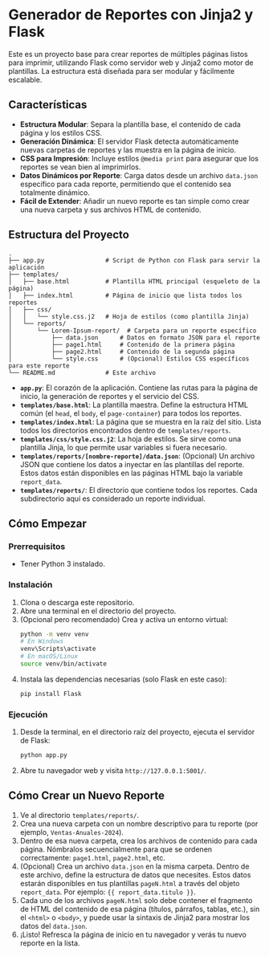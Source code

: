 # Generador de Reportes con Jinja2 y Flask

Este es un proyecto base para crear reportes de múltiples páginas listos para imprimir, utilizando Flask como servidor web y Jinja2 como motor de plantillas. La estructura está diseñada para ser modular y fácilmente escalable.

## Características

- **Estructura Modular**: Separa la plantilla base, el contenido de cada página y los estilos CSS.
- **Generación Dinámica**: El servidor Flask detecta automáticamente nuevas carpetas de reportes y las muestra en la página de inicio.
- **CSS para Impresión**: Incluye estilos `@media print` para asegurar que los reportes se vean bien al imprimirlos.
- **Datos Dinámicos por Reporte**: Carga datos desde un archivo `data.json` específico para cada reporte, permitiendo que el contenido sea totalmente dinámico.
- **Fácil de Extender**: Añadir un nuevo reporte es tan simple como crear una nueva carpeta y sus archivos HTML de contenido.

## Estructura del Proyecto

```
.
├── app.py                 # Script de Python con Flask para servir la aplicación
├── templates/
│   ├── base.html          # Plantilla HTML principal (esqueleto de la página)
│   ├── index.html         # Página de inicio que lista todos los reportes
│   ├── css/
│   │   └── style.css.j2   # Hoja de estilos (como plantilla Jinja)
│   └── reports/
│       └── Lorem-Ipsum-report/  # Carpeta para un reporte específico
│           ├── data.json      # Datos en formato JSON para el reporte
│           ├── page1.html     # Contenido de la primera página
│           ├── page2.html     # Contenido de la segunda página
│           └── style.css      # (Opcional) Estilos CSS específicos para este reporte
└── README.md              # Este archivo
```

- **`app.py`**: El corazón de la aplicación. Contiene las rutas para la página de inicio, la generación de reportes y el servicio del CSS.
- **`templates/base.html`**: La plantilla maestra. Define la estructura HTML común (el `head`, el `body`, el `page-container`) para todos los reportes.
- **`templates/index.html`**: La página que se muestra en la raíz del sitio. Lista todos los directorios encontrados dentro de `templates/reports`.
- **`templates/css/style.css.j2`**: La hoja de estilos. Se sirve como una plantilla Jinja, lo que permite usar variables si fuera necesario.
- **`templates/reports/[nombre-reporte]/data.json`**: (Opcional) Un archivo JSON que contiene los datos a inyectar en las plantillas del reporte. Estos datos están disponibles en las páginas HTML bajo la variable `report_data`.
- **`templates/reports/`**: El directorio que contiene todos los reportes. Cada subdirectorio aquí es considerado un reporte individual.

## Cómo Empezar

### Prerrequisitos

- Tener Python 3 instalado.

### Instalación

1.  Clona o descarga este repositorio.
2.  Abre una terminal en el directorio del proyecto.
3.  (Opcional pero recomendado) Crea y activa un entorno virtual:
    ```bash
    python -m venv venv
    # En Windows
    venv\Scripts\activate
    # En macOS/Linux
    source venv/bin/activate
    ```
4.  Instala las dependencias necesarias (solo Flask en este caso):
    ```bash
    pip install Flask
    ```

### Ejecución

1.  Desde la terminal, en el directorio raíz del proyecto, ejecuta el servidor de Flask:
    ```bash
    python app.py
    ```
2.  Abre tu navegador web y visita `http://127.0.0.1:5001/`.

## Cómo Crear un Nuevo Reporte

1.  Ve al directorio `templates/reports/`.
2.  Crea una nueva carpeta con un nombre descriptivo para tu reporte (por ejemplo, `Ventas-Anuales-2024`).
3.  Dentro de esa nueva carpeta, crea los archivos de contenido para cada página. Nómbralos secuencialmente para que se ordenen correctamente: `page1.html`, `page2.html`, etc.
4.  (Opcional) Crea un archivo `data.json` en la misma carpeta. Dentro de este archivo, define la estructura de datos que necesites. Estos datos estarán disponibles en tus plantillas `pageN.html` a través del objeto `report_data`. Por ejemplo: `{{ report_data.titulo }}`.
5.  Cada uno de los archivos `pageN.html` solo debe contener el fragmento de HTML del contenido de esa página (títulos, párrafos, tablas, etc.), sin el `<html>` o `<body>`, y puede usar la sintaxis de Jinja2 para mostrar los datos del `data.json`.
6.  ¡Listo! Refresca la página de inicio en tu navegador y verás tu nuevo reporte en la lista.